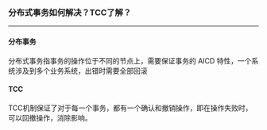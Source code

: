 ### 分布式事务如何解决？TCC了解？

------

#### 分布事务

分布式事务指事务的操作位于不同的节点上，需要保证事务的 AICD 特性，一个系统涉及到多个业务系统，出错时需要全部回滚

#### TCC

TCC机制保证了对于每一个事务，都有一个确认和撤销操作，即在操作失败时，可以回撤操作，消除影响。
